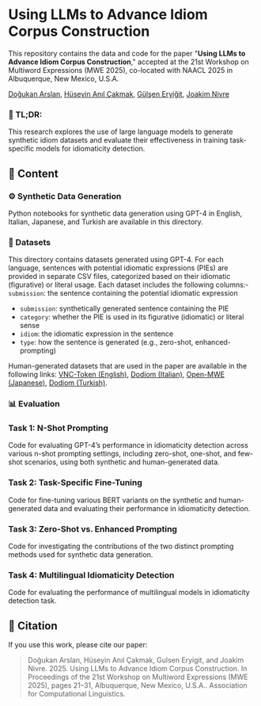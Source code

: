 # Using LLMs to Advance Idiom Corpus Construction

This repository contains the data and code for the paper "**Using LLMs to Advance Idiom Corpus Construction**," accepted at the 21st Workshop on Multiword Expressions (MWE 2025), co-located with NAACL 2025 in Albuquerque, New Mexico, U.S.A.

[Doğukan Arslan](https://web.itu.edu.tr/arsland15), [Hüseyin Anıl Çakmak](), [Gülşen Eryiğit](https://web.itu.edu.tr/gulsenc/), [Joakim Nivre](https://jnivre.github.io)

### 📝 TL;DR:
This research explores the use of large language models to generate synthetic idiom datasets and evaluate their effectiveness in training task-specific models for idiomaticity detection.

## 📂 Content
### ⚙️ Synthetic Data Generation
Python notebooks for synthetic data generation using GPT-4 in English, Italian, Japanese, and Turkish are available in this directory.
### 📑 Datasets
This directory contains datasets generated using GPT-4. For each language, sentences with potential idiomatic expressions (PIEs) are provided in separate CSV files, categorized based on their idiomatic (figurative) or literal usage. Each dataset includes the following columns:- `submission`: the sentence containing the potential idiomatic expression
- `submission`: synthetically generated sentence containing the PIE
- `category`: whether the PIE is used in its figurative (idiomatic) or literal sense
- `idiom`: the idiomatic expression in the sentence
- `type`: how the sentence is generated (e.g., zero-shot, enhanced-prompting)

Human-generated datasets that are used in the paper are available in the following links: [VNC-Token (English)](https://github.com/vasudev2020/BERTAnalysis/), [Dodiom (Italian)](https://github.com/Dodiom/dodiom/), [Open-MWE (Japanese)](https://github.com/nlp-waseda/OpenMWE/), [Dodiom (Turkish)](https://github.com/Dodiom/dodiom/).

### 📊 Evaluation
### Task 1: N-Shot Prompting
Code for evaluating GPT-4’s performance in idiomaticity  detection across various n-shot prompting settings, including zero-shot, one-shot, and few-shot scenarios, using both synthetic and human-generated data.
### Task 2: Task-Specific Fine-Tuning
Code for fine-tuning various BERT variants on the synthetic and human-generated data and evaluating their performance in idiomaticity detection.
### Task 3: Zero-Shot vs. Enhanced Prompting
Code for investigating the contributions of the two distinct prompting methods used for synthetic data generation.
### Task 4: Multilingual Idiomaticity Detection
Code for evaluating the performance of multilingual models in idiomaticity detection task.

## 📄 Citation
If you use this work, please cite our paper:
> Doğukan Arslan, Hüseyin Anıl Çakmak, Gulsen Eryigit, and Joakim Nivre. 2025. Using LLMs to Advance Idiom Corpus Construction. In Proceedings of the 21st Workshop on Multiword Expressions (MWE 2025), pages 21–31, Albuquerque, New Mexico, U.S.A.. Association for Computational Linguistics.
